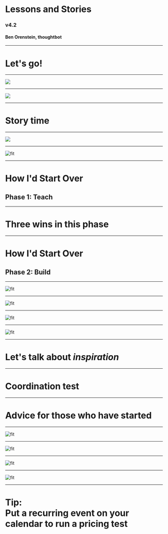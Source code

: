 # Lessons and Stories

### v4.2

#### Ben Orenstein, thoughtbot

---

# Let's go!

---

![](gif-or-jif.png)

---

![](launched-yet.png)

---

# Story time

---

![](railsconf-talk.jpg)

---

![fit](vim-for-rails-devs.png)

---

# How I'd Start Over

## Phase 1: Teach

---

# Three wins in this phase

---

# How I'd Start Over

## Phase 2: Build

---

![fit](airbnb-logo.png)

---

![fit](leanpub.png)

---

![fit](upcase-all-time.png)

---

![fit](fake-all-time.png)

---

# Let's talk about *inspiration*

---

# Coordination test

---

# Advice for those who have started

---

![fit](formkeep.png)

---

![fit](formkeep-mrr.png)

---

![fit](new-trials.png)

---

![fit](upcase-mrr.png)

---

# Tip: <br/> Put a recurring event on your calendar to run a pricing test
